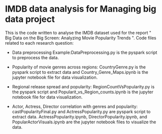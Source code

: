 # IMDB data analysis for Managing big data project

This is the code written to analyse the IMDB dataset used for the report " Big Data on the Big Screen: Analyzing Movie Popularity Trends ".  Code files related to each research question: 

* Data preprocessing Example:DataPreprocessing.py is the pyspark script to preprocess the data. 

* Popularity of movie genres across regions: CountryGenre.py is the pyspark script to extract data and Country_Genre_Maps.ipynb is the jupyter notebook file for data visualization. 

* Regional release spread and popularity: RegionCountVsPopularity.py is the pyspark script and  Popularit_vs_Region_counts.ipynb is the jupyter notebook file for data visualization. 

* Actor, Actress, Director correlation with genres and popularity: castPopularityFinal.py and ActressPopularity.py are pyspark script to extract data. ActressPopularity.ipynb, DirectorPopularity.ipynb, and PopularActorVisuals.ipynb are the jupyter notebook files to visualize the data.  
